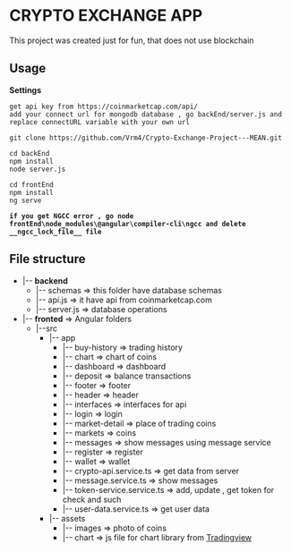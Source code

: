 # **CRYPTO EXCHANGE APP** 

This project was created just for fun, that does not use blockchain

## Usage 

**Settings**
```
get api key from https://coinmarketcap.com/api/
add your connect url for mongodb database , go backEnd/server.js and replace connectURL variable with your own url 
```


``` npm
git clone https://github.com/Vrm4/Crypto-Exchange-Project---MEAN.git

cd backEnd
npm install
node server.js

cd frontEnd 
npm install 
ng serve
```
 **`if you get NGCC error , go node frontEnd\node_modules\@angular\compiler-cli\ngcc and delete __ngcc_lock_file__ file`**


## File structure

- |-- **backend** 
    - |-- schemas => this folder have database schemas
    - |-- api.js => it have api from coinmarketcap.com 
    - |-- server.js => database operations 
- |-- **fronted** => Angular folders
    - |--src
       - |-- app
            - |-- buy-history => trading history
            - |-- chart => chart of coins
            - |-- dashboard => dashboard
            - |-- deposit => balance transactions
            - |-- footer => footer
            - |-- header => header 
            - |-- interfaces => interfaces for api 
            - |-- login => login
            - |-- market-detail => place of trading coins
            - |-- markets => coins
            - |-- messages => show messages using message service
            - |-- register => register
            - |-- wallet => wallet
            - |-- crypto-api.service.ts => get data from server
            - |-- message.service.ts => show messages 
            - |-- token-service.service.ts => add, update , get token for check and such
            - |-- user-data.service.ts => get user data
        - |-- assets
            - |-- images => photo of coins 
            - |-- chart => js file for chart library from [Tradingview](https://www.tradingview.com/widget/advanced-chart/)  


        

